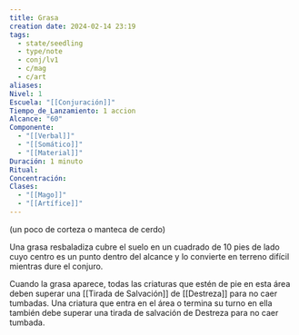 ```yaml
---
title: Grasa
creation date: 2024-02-14 23:19
tags:
  - state/seedling
  - type/note
  - conj/lv1
  - c/mag
  - c/art
aliases: 
Nivel: 1
Escuela: "[[Conjuración]]"
Tiempo_de_Lanzamiento: 1 accion
Alcance: "60"
Componente:
  - "[[Verbal]]"
  - "[[Somático]]"
  - "[[Material]]"
Duración: 1 minuto
Ritual: 
Concentración: 
Clases:
  - "[[Mago]]"
  - "[[Artífice]]"
---
```

(un poco de corteza o manteca de cerdo)

Una grasa resbaladiza cubre el suelo en un cuadrado de 10 pies de lado cuyo centro es un punto dentro del alcance y lo convierte en terreno difícil mientras dure el conjuro.

Cuando la grasa aparece, todas las criaturas que estén de pie en esta área deben superar una [[Tirada de Salvación]] de [[Destreza]] para no caer tumbadas. Una criatura que entra en el área o termina su turno en ella también debe superar una tirada de salvación de Destreza para no caer tumbada.
